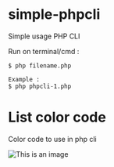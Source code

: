 # simple-phpcli
Simple usage PHP CLI 

Run on terminal/cmd :
```
$ php filename.php

Example : 
$ php phpcli-1.php
```

# List color code
Color code to use in php cli

![This is an image](https://i.stack.imgur.com/HFSl1.png)

